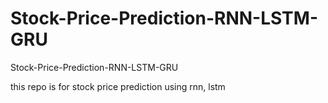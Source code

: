 # Stock-Price-Prediction-RNN-LSTM-GRU
Stock-Price-Prediction-RNN-LSTM-GRU

this repo is for stock price prediction using rnn, lstm 
